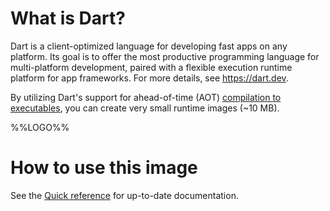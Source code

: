 # What is Dart?

Dart is a client-optimized language for developing fast apps on any platform.
Its goal is to offer the most productive programming language for multi-platform
development, paired with a flexible execution runtime platform for app
frameworks. For more details, see https://dart.dev.

By utilizing Dart's support for ahead-of-time (AOT)
[compilation to executables], you can create very small runtime images (~10 MB).

%%LOGO%%

# How to use this image

See the [Quick reference](README.md#quick-reference) for up-to-date documentation.

[compilation to executables]:
https://dart.dev/tools/dart-compile#exe
